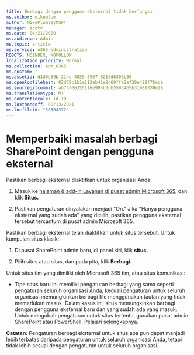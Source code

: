 ```yaml
---
title: Berbagi dengan pengguna eksternal tidak berfungsi
ms.author: mikeplum
author: MikePlumleyMSFT
manager: scotv
ms.date: 04/21/2020
ms.audience: Admin
ms.topic: article
ms.service: o365-administration
ROBOTS: NOINDEX, NOFOLLOW
localization_priority: Normal
ms.collection: Adm_O365
ms.custom: ''
ms.assetid: d3d0b69b-214e-4859-8957-621fd6306b30
ms.openlocfilehash: 02d79c1b1e112eb41e8c60ffa2ef28e429f76ada
ms.sourcegitcommit: ab75f66355116e995b3cb5505465b31989339e28
ms.translationtype: MT
ms.contentlocale: id-ID
ms.lasthandoff: 08/13/2021
ms.locfileid: "58304372"
---
```

# <a name="fix-problems-sharing-sharepoint-content-with-external-users"></a>Memperbaiki masalah berbagi SharePoint dengan pengguna eksternal

Pastikan berbagi eksternal diaktifkan untuk organisasi Anda:
  
1. Masuk ke [halaman &amp; add-in Layanan di pusat admin Microsoft 365](https://portal.office.com/adminportal/home#/Settings/ServicesAndAddIns), dan klik **Situs.**
    
2. Pastikan pengaturan dinyalakan menjadi "On." Jika "Hanya pengguna eksternal yang sudah ada" yang dipilih, pastikan pengguna eksternal tersebut tercantum di pusat admin Microsoft 365.
    
Pastikan berbagi eksternal telah diaktifkan untuk situs tersebut. Untuk kumpulan situs klasik:
  
1. Di pusat SharePoint admin baru, di panel kiri, klik **situs.**
    
2. Pilih situs atau situs, dan pada pita, klik **Berbagi.**
    
Untuk situs tim yang dimiliki oleh Microsoft 365 tim, atau situs komunikasi:
  
- Tipe situs baru ini memiliki pengaturan berbagi yang sama seperti pengaturan seluruh organisasi Anda, kecuali pengaturan untuk seluruh organisasi memungkinkan berbagi file menggunakan tautan yang tidak memerlukan masuk. Dalam kasus ini, situs memungkinkan berbagi dengan pengguna eksternal baru dan yang sudah ada yang masuk. Untuk mengubah pengaturan untuk situs tertentu, gunakan pusat admin SharePoint atau PowerShell. [Pelajari selengkapnya](https://go.microsoft.com/fwlink/?linkid=871863).
    
**Catatan:** Pengaturan berbagi eksternal untuk situs apa pun dapat menjadi lebih terbatas daripada pengaturan untuk seluruh organisasi Anda, tetapi tidak lebih sesuai dengan pengaturan untuk seluruh organisasi. 
  

